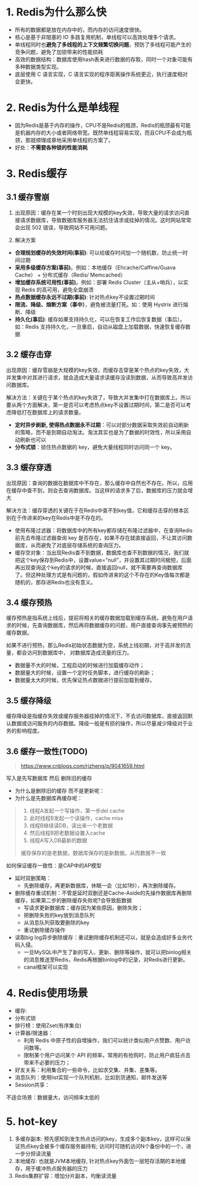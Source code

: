 

# 1. Redis为什么那么快

* 所有的数据都是放在内存中的，而内存的访问速度很快。
* 核心是基于非阻塞的 IO 多路复用机制，单线程可以高效处理多个请求。
* 单线程同时也**避免了多线程的上下文频繁切换问题**，预防了多线程可能产生的竞争问题，避免了加锁带来的性能损耗
* 高效的数据结构：数据库使用hash表来进行数据的存取，同时一个对象可能有多种数据类型实现。
* 底层使用 C 语言实现，C 语言实现的程序距离操作系统更近，执行速度相对会更快。

# 2. Redis为什么是单线程

- 因为Redis是基于内存的操作，CPU不是Redis的瓶颈，Redis的瓶颈最有可能是机器内存的大小或者网络带宽。既然单线程容易实现，而且CPU不会成为瓶颈，那就顺理成章地采用单线程的方案了。
- 好处：**不需要各种锁的性能消耗**

# 3. Redis缓存

## 3.1 缓存雪崩

1. 出现原因：缓存在某一个时刻出现大规模的key失效，导致大量的请求访问直接请求数据库，导致数据库服务器无法抗住请求或挂掉的情况。这时网站常常会出现 502 错误，导致网站不可用问题。

2. 解决方案

- **合理规划缓存的失效时间(事前)**: 可以给缓存时间加一个随机数，防止统一时间过期
- **采用多级缓存方案(事前)**。例如：本地缓存（Ehcache/Caffine/Guava Cache） + 分布式缓存（Redis/ Memcached）
- **增加缓存系统可用性(事前)**。例如：部署 Redis Cluster（主从+哨兵），以实现 Redis 的高可用，避免全盘崩溃
- **热点数据缓存永远不过期(事前)**: 针对热点key不设置过期时间
- **限流、降级、熔断方案（事中）**，避免被流量打死。如：使用 Hystrix 进行熔断、降级
- **持久化(事后)**: 缓存如果支持持久化，可以在恢复工作后恢复数据（事后）。如：Redis 支持持久化，一旦重启，自动从磁盘上加载数据，快速恢复缓存数据

## 3.2 缓存击穿

出现原因：缓存雪崩是大规模的key失效，而缓存击穿是某个热点的key失效，大并发集中对其进行请求，就会造成大量请求读缓存没读到数据，从而导致高并发访问数据库。

解决方法：关键在于某个热点的key失效了，导致大并发集中打在数据库上。所以要从两个方面解决，第一是否可以考虑热点key不设置过期时间，第二是否可以考虑降低打在数据库上的请求数量。

- **定时异步刷新, 使得热点数据永不过期**：可以对部分数据采取失效前自动刷新的策略，而不是到期自动淘汰。淘汰其实也是为了数据的时效性，所以采用自动刷新也可以
- **分布式锁**：锁住热点数据的 key，避免大量线程同时访问同一个 key。

## 3.3 缓存穿透

出现原因：查询的数据在数据库中不存在，那么缓存中自然也不存在。所以，应用在缓存中查不到，则会去查询数据库。当这样的请求多了后，数据库的压力就会增大

解决方法：缓存穿透的关键在于在Redis中查不到key值，它和缓存击穿的根本区别在于传进来的key在Redis中是不存在的。

- 使用布隆过滤器：将数据库中的所有key都存储在布隆过滤器中，在查询Redis前先去布隆过滤器查询 key 是否存在，如果不存在就直接返回，不让其访问数据库，从而避免了对底层存储系统的查询压力。
- 缓存空对象：当出现Redis查不到数据，数据库也查不到数据的情况，我们就把这个key保存到Redis中，设置value="null"，并设置其过期时间极短，后面再出现查询这个key的请求的时候，直接返回null，就不需要再查询数据库了。但这种处理方式是有问题的，假如传进来的这个不存在的Key值每次都是随机的，那存进Redis也没有意义。

## 3.4 缓存预热

缓存预热是指系统上线后，提前将相关的缓存数据加载到缓存系统。避免在用户请求的时候，先查询数据库，然后再将数据缓存的问题，用户直接查询事先被预热的缓存数据。

如果不进行预热，那么Redis初始状态数据为空，系统上线初期，对于高并发的流量，都会访问到数据库中， 对数据库造成流量的压力。

- 数据量不大的时候，工程启动的时候进行加载缓存动作；
- 数据量大的时候，设置一个定时任务脚本，进行缓存的刷新；
- 数据量太大的时候，优先保证热点数据进行提前加载到缓存。

## 3.5 缓存降级

缓存降级是指缓存失效或缓存服务器挂掉的情况下，不去访问数据库，直接返回默认数据或访问服务的内存数据。降级一般是有损的操作，所以尽量减少降级对于业务的影响程度。

## 3.6 缓存一致性(TODO)

> https://www.cnblogs.com/rjzheng/p/9041659.html

写入是先写数据库 然后 删除旧的缓存

- 为什么是删除旧的缓存 而不是更新呢：
- 为什么是先数据库再缓存呢：

> 1. 线程A发起一个写操作，第一步del cache
> 2. 此时线程B发起一个读操作，cache miss
> 3. 线程B继续读DB，读出来一个老数据
> 4. 然后线程B把老数据设置入cache
> 5. 线程A写入DB最新的数据
>
> 缓存保存的是老数据，数据库保存的是新数据。从而数据不一致

如何保证缓存一致性：是CAP中的AP模型

- 延时双删策略：
  - 先删除缓存，再更新数据库，休眠一会（比如1秒），再次删除缓存。
- 删除缓存重试机制：不管是延时双删还是Cache-Aside的先操作数据库再删除缓存，如果第二步的删除缓存失败呢?会导致脏数据
  - 写请求更新数据库；缓存因为某些原因，删除失败；
  - 把删除失败的key放到消息队列
  - 从消息队列获取要删除的key
  - 重试删除缓存操作
- 读取big log异步删除缓存：重试删除缓存机制还可以，就是会造成好多业务代码入侵。
  - 一旦MySQL中产生了新的写入、更新、删除等操作，就可以把binlog相关的消息推送至Redis，Redis再根据binlog中的记录，对Redis进行更新。
  - canal框架可以实现

# 4. Redis使用场景

- 缓存:
- 分布式锁
- 排行榜：使用Zset(有序集合)
- 计算器/限速器：
  - 利用 Redis 中原子性的自增操作，我们可以统计类似用户点赞数、用户访问数等。
  - 限制某个用户访问某个 API 的频率，常用的有抢购时，防止用户疯狂点击带来不必要的压力；
- 好友关系：利用集合的一些命令，比如求交集、并集、差集等。
- 消息队列：使用list实现一个队列机制，比如到货通知，邮件发送等
- Session共享：

不适合场景：数据量大，访问频率太低的

# 5. hot-key

1. 多缓存副本: 预先感知到发生热点访问的key，生成多个副本key，这样可以保证热点key会被多个缓存服务器持有; 访问时可随机访问N个备份中的一个，进一步分担读流量
2. 本地缓存: 也就是JVM本地缓存, 针对热点key外面包一层短存活期的本地缓存，用于缓冲热点服务器的压力
3. Redis集群扩容：增加分片副本，均衡读流量
